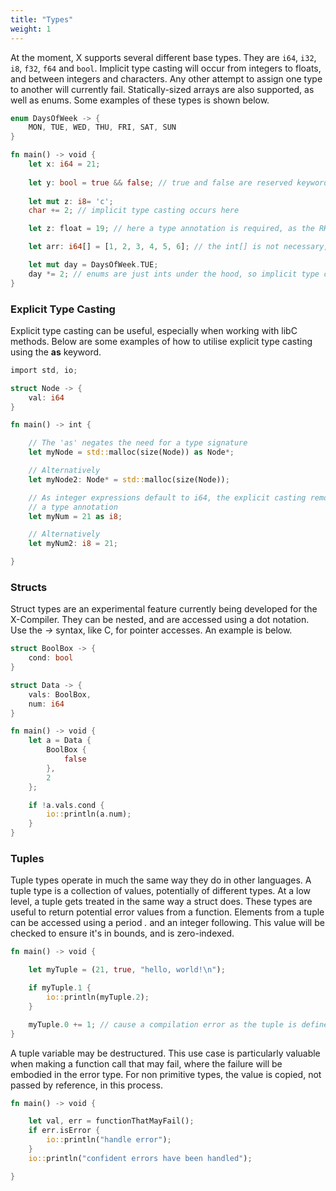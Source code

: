 ```yaml
---
title: "Types"
weight: 1
---
```


At the moment, X supports several different base types. They are `i64`, `i32`, `i8`, `f32`, `f64` and `bool`.
Implicit type casting will occur from integers to floats, and between integers and characters. Any 
other attempt to assign one type to another will currently fail. Statically-sized arrays are also supported, as well as enums. Some examples of these types is shown below.

```Rust
enum DaysOfWeek -> {
    MON, TUE, WED, THU, FRI, SAT, SUN
}

fn main() -> void {
    let x: i64 = 21;
    
    let y: bool = true && false; // true and false are reserved keywords in X
    
    let mut z: i8= 'c';
    char += 2; // implicit type casting occurs here

    let z: float = 19; // here a type annotation is required, as the RHS is identified as an integer

    let arr: i64[] = [1, 2, 3, 4, 5, 6]; // the int[] is not necessary, as is the case for primitive types also

    let mut day = DaysOfWeek.TUE;
    day *= 2; // enums are just ints under the hood, so implicit type casting occurs here
}
```

### Explicit Type Casting

Explicit type casting can be useful, especially when working with libC methods. Below are some examples of how to utilise explicit type casting using the **as** keyword.

```Rust
import std, io;

struct Node -> {
    val: i64
}

fn main() -> int {

    // The 'as' negates the need for a type signature
    let myNode = std::malloc(size(Node)) as Node*;

    // Alternatively
    let myNode2: Node* = std::malloc(size(Node));

    // As integer expressions default to i64, the explicit casting removes the need for 
    // a type annotation
    let myNum = 21 as i8;

    // Alternatively
    let myNum2: i8 = 21;

}

```


### Structs

Struct types are an experimental feature currently being developed for the X-Compiler. They can be nested,
and are accessed using a dot notation. Use the *->* syntax, like C, for pointer accesses. An example is below.

```Rust
struct BoolBox -> {
    cond: bool
}

struct Data -> {
    vals: BoolBox,
    num: i64
}

fn main() -> void {
    let a = Data {
        BoolBox { 
            false
        },
        2
    };

    if !a.vals.cond {
        io::println(a.num);
    }
}

```

### Tuples

Tuple types operate in much the same way they do in other languages. A tuple type is a collection of values, potentially of 
different types. At a low level, a tuple gets treated in the same way a struct does. These types are useful to return potential error values 
from a function. Elements from a tuple can be accessed using a period *.* and an integer following. This value will be checked to ensure it's in
bounds, and is zero-indexed.

```Rust
fn main() -> void {

    let myTuple = (21, true, "hello, world!\n");

    if myTuple.1 {
        io::println(myTuple.2);
    }

    myTuple.0 += 1; // cause a compilation error as the tuple is defined as immutable
}
```

A tuple variable may be destructured. This use case is particularly valuable when making a function call that may fail, where the failure will be embodied in the error type. For non primitive types, the value
is copied, not passed by reference, in this process.

```Rust
fn main() -> void {

    let val, err = functionThatMayFail();
    if err.isError {
        io::println("handle error");
    }
    io::println("confident errors have been handled");

}
```
